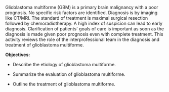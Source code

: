 Glioblastoma multiforme (GBM) is a primary brain malignancy with a poor prognosis. No specific risk factors are identified. Diagnosis is by imaging like CT/MRI. The standard of treatment is maximal surgical resection followed by chemoradiotherapy. A high index of suspicion can lead to early diagnosis. Clarification of patients' goals of care is important as soon as the diagnosis is made given poor prognosis even with complete treatment. This activity reviews the role of the interprofessional team in the diagnosis and treatment of glioblastoma multiforme.

**Objectives:**
- Describe the etiology of glioblastoma multiforme.
- Summarize the evaluation of glioblastoma multiforme.

- Outline the treatment of glioblastoma multiforme.